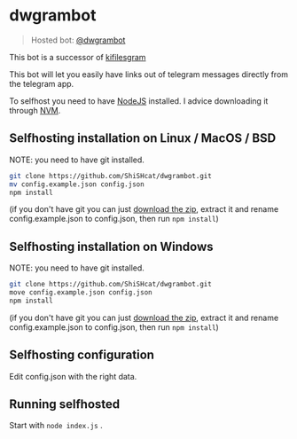 # dwgrambot
> Hosted bot: [@dwgrambot](https://t.me/dwgrambot)

This bot is a successor of [kifilesgram](https://github.com/ShiSHcat/kifilesgram)

This bot will let you easily have links out of telegram messages directly from the telegram app.

To selfhost you need to have [NodeJS](https://nodejs.org) installed. I advice downloading it through [NVM](https://github.com/nvm-sh/nvm).
## Selfhosting installation on Linux / MacOS / BSD
NOTE: you need to have git installed.
```bash
git clone https://github.com/ShiSHcat/dwgrambot.git
mv config.example.json config.json
npm install
```
(if you don't have git you can just [download the zip](https://github.com/ShiSHcat/dwgrambot/archive/master.zip), extract it and rename config.example.json to config.json, then run `npm install`)
## Selfhosting installation on Windows
NOTE: you need to have git installed.
```bash
git clone https://github.com/ShiSHcat/dwgrambot.git
move config.example.json config.json
npm install
```
(if you don't have git you can just [download the zip](https://github.com/ShiSHcat/dwgrambot/archive/master.zip), extract it and rename config.example.json to config.json, then run `npm install`)
## Selfhosting configuration
Edit config.json with the right data.
## Running selfhosted
Start with `node index.js` .
